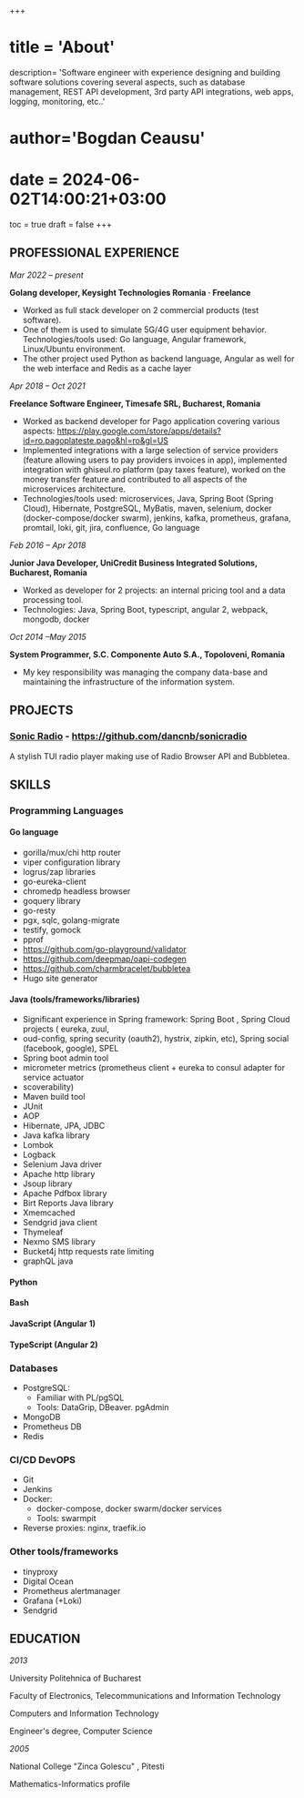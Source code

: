 +++
# title = 'About'
description= 'Software engineer with experience designing and building software solutions covering several aspects, such as database management, REST API development, 3rd party API integrations, web apps, logging, monitoring, etc..'
# author='Bogdan Ceausu'
# date = 2024-06-02T14:00:21+03:00
toc = true
draft = false
+++

<!-- ## SUMMARY

Software engineer with experience designing and building software solutions covering several aspects,
such as database management, REST API development, 3rd party API integrations, web apps, logging,
monitoring, etc.. -->

## PROFESSIONAL EXPERIENCE

*Mar 2022 – present*

**Golang developer, Keysight Technologies Romania · Freelance**

* Worked as full stack developer on 2 commercial products (test software).
* One of them is used to simulate 5G/4G user equipment behavior. Technologies/tools used: Go
language, Angular framework, Linux/Ubuntu environment.
* The other project used Python as backend language, Angular as well for the web interface and
Redis as a cache layer

*Apr 2018 – Oct 2021*

**Freelance Software Engineer, Timesafe SRL, Bucharest, Romania**

* Worked as backend developer for Pago application covering various aspects:
<https://play.google.com/store/apps/details?id=ro.pagoplateste.pago&hl=ro&gl=US>
* Implemented integrations with a large selection of service providers (feature allowing users to pay
providers invoices in app), implemented integration with ghiseul.ro platform (pay taxes feature),
worked on the money transfer feature and contributed to all aspects of the microservices
architecture.
* Technologies/tools used: microservices, Java, Spring Boot (Spring Cloud), Hibernate, PostgreSQL,
MyBatis, maven, selenium, docker (docker-compose/docker swarm), jenkins, kafka, prometheus,
grafana, promtail, loki, git, jira, confluence, Go language

*Feb 2016 – Apr 2018*

**Junior Java Developer, UniCredit Business Integrated Solutions, Bucharest, Romania**

* Worked as developer for 2 projects: an internal pricing tool and a data processing tool.
* Technologies: Java, Spring Boot, typescript, angular 2, webpack, mongodb, docker

*Oct 2014 –May 2015*

**System Programmer, S.C. Componente Auto S.A., Topoloveni, Romania**

* My key responsibility was managing the company data-base and maintaining the infrastructure of
the information system.

## PROJECTS

### [Sonic Radio](../projects/sonic-radio/) - <https://github.com/dancnb/sonicradio>

A stylish TUI radio player making use of Radio Browser API and Bubbletea.

## SKILLS

### Programming Languages

#### Go language

* gorilla/mux/chi http router
* viper configuration library
* logrus/zap libraries
* go-eureka-client
* chromedp headless browser
* goquery library
* go-resty
* pgx, sqlc, golang-migrate
* testify, gomock
* pprof
* https://github.com/go-playground/validator
* https://github.com/deepmap/oapi-codegen
* https://github.com/charmbracelet/bubbletea
* Hugo site generator

#### Java (tools/frameworks/libraries)

* Significant experience in Spring framework: Spring Boot , Spring Cloud projects ( eureka, zuul,
* oud-config, spring security (oauth2), hystrix, zipkin, etc), Spring social (facebook, google), SPEL
* Spring boot admin tool
* micrometer metrics (prometheus client + eureka to consul adapter for service actuator
* scoverability)
* Maven build tool
* JUnit
* AOP
* Hibernate, JPA, JDBC
* Java kafka library
* Lombok
* Logback
* Selenium Java driver
* Apache http library
* Jsoup library
* Apache Pdfbox library
* Birt Reports Java library
* Xmemcached
* Sendgrid java client
* Thymeleaf
* Nexmo SMS library
* Bucket4j http requests rate limiting
* graphQL java

#### Python

#### Bash

#### JavaScript (Angular 1)

#### TypeScript (Angular 2)

### Databases
* PostgreSQL:
  * Familiar with PL/pgSQL
  * Tools: DataGrip, DBeaver. pgAdmin
* MongoDB
* Prometheus DB
* Redis

### CI/CD DevOPS
* Git
* Jenkins
* Docker:
  * docker-compose, docker swarm/docker services
  * Tools: swarmpit
* Reverse proxies: nginx, traefik.io

### Other tools/frameworks
* tinyproxy
* Digital Ocean
* Prometheus alertmanager
* Grafana (+Loki)
* Sendgrid

## EDUCATION
*2013*

University Politehnica of Bucharest

Faculty of Electronics, Telecommunications and Information Technology

Computers and Information Technology

Engineer's degree, Computer Science

*2005*

National College "Zinca Golescu" , Pitesti

Mathematics-Informatics profile
